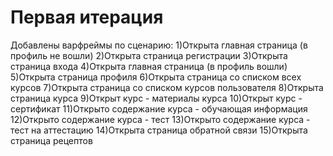 # Первая итерация
Добавлены варфреймы по сценарию:
1)Открыта главная страница (в профиль не вошли)
2)Открыта страница регистрации
3)Открыта страница входа
4)Открыта главная страница (в профиль вошли)
5)Открыта страница профиля
6)Открыта страница со списком всех курсов
7)Открыта страница со списком курсов пользователя
8)Открыта страница курса
9)Открыт курс - материалы курса
10)Открыт курс - сертификат
11)Открыто содержание курса - обучающая информация
12)Открыто содержание курса - тест
13)Открыто содержание курса - тест на аттестацию
14)Открыта страница обратной связи
15)Открыта страница рецептов
